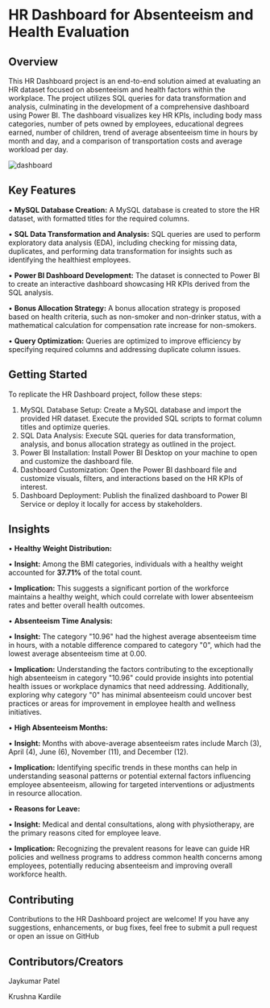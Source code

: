 
# HR Dashboard for Absenteeism and Health Evaluation




## Overview
This HR Dashboard project is an end-to-end solution aimed at evaluating an HR dataset focused on absenteeism and health factors within the workplace. The project utilizes SQL queries for data transformation and analysis, culminating in the development of a comprehensive dashboard using Power BI. The dashboard visualizes key HR KPIs, including body mass categories, number of pets owned by employees, educational degrees earned, number of children, trend of average absenteeism time in hours by month and day, and a comparison of transportation costs and average workload per day.

![dashboard](https://github.com/PatelJay3878/HR_Analytics/assets/73180853/fccf7bd3-2d60-4bf9-a389-0697c273fe90)

## Key Features
•	**MySQL Database Creation:**
A MySQL database is created to store the HR dataset, with formatted titles for the required columns.

•	**SQL Data Transformation and Analysis:**  SQL queries are used to perform exploratory data analysis (EDA), including checking for missing data, duplicates, and performing data transformation for insights such as identifying the healthiest employees.

•	**Power BI Dashboard Development:** The dataset is connected to Power BI to create an interactive dashboard showcasing HR KPIs derived from the SQL analysis.

•	**Bonus Allocation Strategy:** A bonus allocation strategy is proposed based on health criteria, such as non-smoker and non-drinker status, with a mathematical calculation for compensation rate increase for non-smokers.

•	**Query Optimization:** Queries are optimized to improve efficiency by specifying required columns and addressing duplicate column issues.

## Getting Started
To replicate the HR Dashboard project, follow these steps:
1.	MySQL Database Setup: Create a MySQL database and import the provided HR dataset. Execute the provided SQL scripts to format column titles and optimize queries.
2.	SQL Data Analysis: Execute SQL queries for data transformation, analysis, and bonus allocation strategy as outlined in the project.
3.	Power BI Installation: Install Power BI Desktop on your machine to open and customize the dashboard file.
4.	Dashboard Customization: Open the Power BI dashboard file and customize visuals, filters, and interactions based on the HR KPIs of interest.
5.	Dashboard Deployment: Publish the finalized dashboard to Power BI Service or deploy it locally for access by stakeholders.


## Insights
•	**Healthy Weight Distribution:**

•	**Insight:** Among the BMI categories, individuals with a healthy weight accounted for **37.71%** of the total count.

•	**Implication:** This suggests a significant portion of the workforce maintains a healthy weight, which could correlate with lower absenteeism rates and better overall health outcomes.

•	**Absenteeism Time Analysis:**

•	**Insight:** The category "10.96" had the highest average absenteeism time in hours, with a notable difference compared to category "0", which had the lowest average absenteeism time at 0.00.

•	**Implication:** Understanding the factors contributing to the exceptionally high absenteeism in category "10.96" could provide insights into potential health issues or workplace dynamics that need addressing. Additionally, exploring why category "0" has minimal absenteeism could uncover best practices or areas for improvement in employee health and wellness initiatives.


•	**High Absenteeism Months:**

•	**Insight:** Months with above-average absenteeism rates include March (3), April (4), June (6), November (11), and December (12).

•	**Implication:** Identifying specific trends in these months can help in understanding seasonal patterns or potential external factors influencing employee absenteeism, allowing for targeted interventions or adjustments in resource allocation.

•	**Reasons for Leave:**

•	**Insight:** Medical and dental consultations, along with physiotherapy, are the primary reasons cited for employee leave.

•	**Implication:** Recognizing the prevalent reasons for leave can guide HR policies and wellness programs to address common health concerns among employees, potentially reducing absenteeism and improving overall workforce health.

## Contributing

Contributions to the HR Dashboard project are welcome! If you have any suggestions, enhancements, or bug fixes, feel free to submit a pull request or open an issue on GitHub

## Contributors/Creators
Jaykumar Patel

Krushna Kardile
